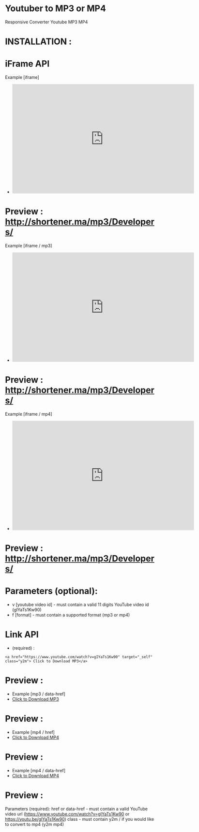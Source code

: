 # Youtuber to MP3 or MP4
Responsive Converter Youtube MP3 MP4

# INSTALLATION : 

# iFrame API

Example [iframe]
- <iframe src="http://shortener.ma/iframe/" width="600" height="360" scrolling="no" style="border:none;"></iframe>

# Preview : http://shortener.ma/mp3/Developers/

Example [iframe / mp3]
- <iframe src="http://shortener.ma/iframe/?v=gIYaTs1Kw90&f=mp3" width="600" height="360" scrolling="no" style="border:none;"></iframe>

# Preview : http://shortener.ma/mp3/Developers/

Example [iframe / mp4]
- <iframe src="http://shortener.ma/iframe/?v=gIYaTs1Kw90&f=mp4" width="600" height="360" scrolling="no" style="border:none;"></iframe>

# Preview : http://shortener.ma/mp3/Developers/

# Parameters (optional):
- v [youtube video id] - must contain a valid 11 digits YouTube video id (gIYaTs1Kw90)
- f [format] - must contain a supported format (mp3 or mp4)



# Link API

- (required) : <script type="text/javascript" src="https://shortener.ma/iframe/js/link.js"></script>
~~~Example [mp3 / href] 
<a href="https://www.youtube.com/watch?v=gIYaTs1Kw90" target="_self" class="y2m"> Click to Download MP3</a>
~~~
# Preview :

- Example [mp3 / data-href]
- <!-- HTML CODE--><a href="" data-href="https://www.youtube.com/watch?v=gIYaTs1Kw90" target="_self" class="y2m"> Click to Download MP3</a>

# Preview :

- Example [mp4 / href]
- <!-- HTML CODE--><a href="https://www.youtube.com/watch?v=gIYaTs1Kw90" target="_self" class="y2m mp4"> Click to Download MP4</a>

# Preview :

- Example [mp4 / data-href]
- <!-- HTML CODE--><a href="" data-href="https://www.youtube.com/watch?v=gIYaTs1Kw90" target="_self" class="y2m mp4"> Click to Download MP4</a>

# Preview :

Parameters (required):
href or data-href - must contain a valid YouTube video url (https://www.youtube.com/watch?v=gIYaTs1Kw90 or https://youtu.be/gIYaTs1Kw90)
class - must contain y2m / if you would like to convert to mp4 (y2m mp4)
